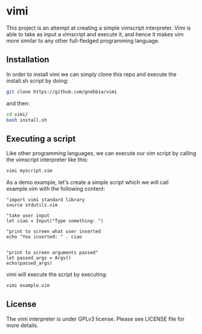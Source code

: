 # vimi

This project is an attempt at creating a simple vimscript interpreter.
Vimi is able to take as input a vimscript and execute it, and hence
it makes vim more similar to any other full-fledged programming
language.

## Installation

In order to install vimi we can simply clone this repo
and execute the install.sh script by doing:

```sh
git clone https://github.com/gnebbia/vimi
```

and then:

```sh
cd vimi/
bash install.sh
```



## Executing a script

Like other programming languages, we can execute our vim script
by calling the vimscript interpreter like this:
 
```sh
vimi myscript.vim
```

As a demo example, let's create a simple script which we will
call example.vim with the following content:

```vim
"import vimi standard library
source stdutils.vim

"take user input
let ciao = Input("Type something: ")

"print to screen what user inserted
echo "You inserted: " . ciao


"print to screen arguments passed"
let passed_args = Argv()
echo(passed_args)
```

vimi will execute the script by executing:
```sh
vimi example.vim
```

## License

The vimi interpreter is under GPLv3 license. Please see LICENSE file for more
details.
